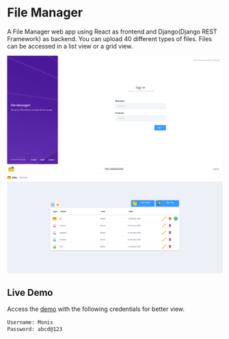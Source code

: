 # File Manager

A File Manager web app using React as frontend and Django(Django REST Framework) as backend. You can upload 40 different types of files. Files can be accessed in a list view or a grid view.

![Login](https://github.com/MonisBana/FileManager/blob/main/Screenshots/Login.png?raw=true)
![MyFiles](https://github.com/MonisBana/FileManager/blob/main/Screenshots/Myfiles.png?raw=true)

## Live Demo

Access the [demo](http://18.219.77.183:8000) with the following credentials for better view.

```
Username: Monis
Password: abcd@123
```
